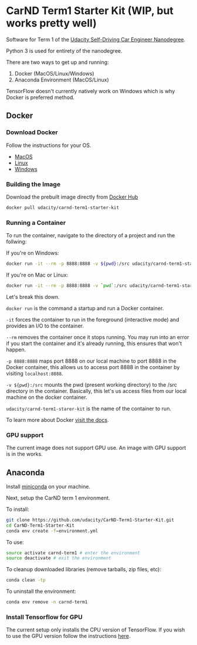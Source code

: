 # CarND Term1 Starter Kit (WIP, but works pretty well)

Software for Term 1 of the [Udacity Self-Driving Car Engineer Nanodegree](https://www.udacity.com/course/self-driving-car-engineer-nanodegree--nd013).

Python 3 is used for entirety of the nanodegree.

There are two ways to get up and running:

1. Docker (MacOS/Linux/Windows)
2. Anaconda Environment (MacOS/Linux)

TensorFlow doesn't currently natively work on Windows which is why Docker is preferred method.

## Docker

### Download Docker

Follow the instructions for your OS.

* [MacOS](./macos.md)
* [Linux](./linux.md)
* [Windows](./windows.md)

### Building the Image

Download the prebuilt image directly from [Docker Hub](https://hub.docker.com/r/udacity/carnd-term1-starter-kit/)

```sh
docker pull udacity/carnd-term1-starter-kit
```

### Running a Container

To run the container, navigate to the directory of a project and run the follwing:

If you're on Windows:

```sh
docker run -it --rm -p 8888:8888 -v ${pwd}:/src udacity/carnd-term1-starer-kit
```

If you're on Mac or Linux:

```sh
docker run -it --rm -p 8888:8888 -v `pwd`:/src udacity/carnd-term1-starer-kit
```

Let's break this down.

`docker run` is the command a startup and run a Docker container. 

`-it` forces the container to run in the foreground (interactive mode) and provides an I/O to the container. 

`--rm` removes the container once it stops running. You may run into an error if you start the container and it's already running, this ensures that won't happen. 

`-p 8888:8888` maps port 8888 on our local machine to port 8888 in the Docker container, this allows us to access port 8888 in the container by visiting `localhost:8888`.

`-v ${pwd}:/src` mounts the pwd (present working directory) to the /src directory in the container. Basically, this let's us access files from our local machine on the docker container.

`udacity/carnd-term1-starer-kit` is the name of the container to run.

To learn more about Docker [visit the docs](https://docs.docker.com/engine/userguide/intro/).

### GPU support

The current image does not support GPU use. An image with GPU support is in the works.

## Anaconda

Install [miniconda](http://conda.pydata.org/miniconda.html) on your machine.

Next, setup the CarND term 1 environment.

To install:

```sh
git clone https://github.com/udacity/CarND-Term1-Starter-Kit.git
cd CarND-Term1-Starter-Kit
conda env create -f=environment.yml
```

To use:

```sh
source activate carnd-term1 # enter the environment
source deactivate # exit the environment
```

To cleanup downloaded libraries (remove tarballs, zip files, etc):

```sh
conda clean -tp
```

To uninstall the environment:

```sh
conda env remove -n carnd-term1
```

### Install Tensorflow for GPU

The current setup only installs the CPU version of TensorFlow. If you wish to use the GPU version follow the instructions [here](https://www.tensorflow.org/get_started).
